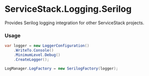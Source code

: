 # ServiceStack.Logging.Serilog

Provides Serilog logging integration for other ServiceStack projects.

### Usage

```csharp
var logger = new LoggerConfiguration()
    .WriteTo.Console()
    .MinimumLevel.Debug()
    .CreateLogger();

LogManager.LogFactory = new SerilogFactory(logger);
```